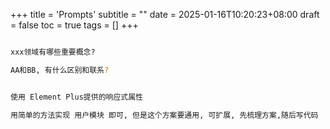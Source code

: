 +++
title = 'Prompts'
subtitle = ""
date = 2025-01-16T10:20:23+08:00
draft = false
toc = true
tags = []
+++

```bash

xxx领域有哪些重要概念?

AA和BB, 有什么区别和联系?


使用 Element Plus提供的响应式属性
```

```bash
用简单的方法实现 用户模块 即可, 但是这个方案要通用, 可扩展, 先梳理方案,随后写代码
```
